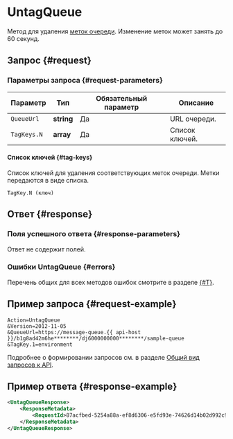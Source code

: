 # UntagQueue

Метод для удаления [меток очереди](../../concepts/tags.md). Изменение меток может занять до 60 секунд.

## Запрос {#request}

### Параметры запроса {#request-parameters}

Параметр | Тип | Обязательный параметр | Описание
----- | ----- | ----- | -----
`QueueUrl` | **string** | Да | URL очереди.
`TagKeys.N` | **array** | Да | Список ключей.

#### Список ключей {#tag-keys}

Список ключей для удаления соответствующих меток очереди. Метки передаются в виде списка.

```
TagKey.N (ключ)
```

## Ответ {#response}

### Поля успешного ответа {#response-parameters}

Ответ не содержит полей.

### Ошибки UntagQueue {#errors}

Перечень общих для всех методов ошибок смотрите в разделе [{#T}](../common-errors.md).

## Пример запроса {#request-example}

```
Action=UntagQueue
&Version=2012-11-05
&QueueUrl=https://message-queue.{{ api-host }}/b1g8ad42m6he********/dj6000000000********/sample-queue
&TagKey.1=environment
```

Подробнее о формировании запросов см. в разделе [Общий вид запросов к API](../index.md#api-request).

## Пример ответа {#response-example}

```xml
<UntagQueueResponse>
    <ResponseMetadata>
        <RequestId>87acfbed-5254a88a-ef8d6306-e5fd93e-74626d14b02d992c99e5fa1b********</RequestId>
    </ResponseMetadata>
</UntagQueueResponse>
```
